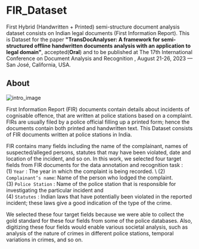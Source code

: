 # FIR_Dataset

First Hybrid (Handwritten + Printed) semi-structure document analysis dataset consists on Indian legal documents (First Information Report). This is Dataset for the paper **"TransDocAnalyser: A framework for semi-structured offline handwritten documents analysis with an application to legal domain"**, accepted(**Oral**) and to be published at The 17th International Conference on Document Analysis and Recognition , August 21-26, 2023 — San José, California, USA.

## About

![intro_image](https://drive.google.com/uc?id=1JWP-WAtr5Glo_fCiGGeKnN1zom3ZvCfX&export=download) 


First Information Report (FIR) documents contain details about incidents of cognisable offence, that are written at police stations based on a complaint.
FIRs are usually filed by a police official filling up a printed form; hence the documents contain both printed and handwritten text. This Dataset consists of FIR documents written at police stations in India. 

FIR contains many fields including the name of the complainant, names of suspected/alleged persons, statutes that may have been violated, date and location of the incident, and so on. In this work, we selected four target fields from FIR documents for the data annotation and recognition task : \
  (1) `Year` : The year in which the complaint is being recorded. \ 
  (2) `Complainant’s name`: Name of the person who lodged the complaint. \
  (3) `Police Station` : Name of the police station that is responsible for investigating the particular incident and \
  (4) `Statutes` : Indian laws that have potentially been violated in the reported incident; these laws give a good indication of the type of the crime. 

We selected these four target fields because we were able to collect the gold standard for these four fields from some of the police databases. Also, digitizing these four
fields would enable various societal analysis, such as analysis of the nature of crimes in different police stations, temporal variations in crimes, and so on.
